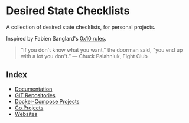 # Desired State Checklists

A collection of desired state checklists, for personal projects.

Inspired by Fabien Sanglard's [0x10 rules](https://fabiensanglard.net/ilike/index.html).

> “If you don't know what you want," the doorman said, "you end up with a lot you don't.” — Chuck Palahniuk, Fight Club

## Index

* [Documentation](./documentation.md)
* [GIT Repositories](./git-repos.md)
* [Docker-Compose Projects](./docker-compose.md)
* [Go Projects](./golang.md)
* [Websites](./websites.md)

